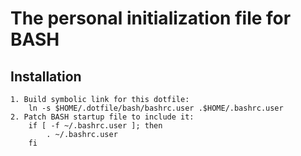 # The personal initialization file for BASH

## Installation
	1. Build symbolic link for this dotfile:
		ln -s $HOME/.dotfile/bash/bashrc.user .$HOME/.bashrc.user
	2. Patch BASH startup file to include it:
		if [ -f ~/.bashrc.user ]; then
			. ~/.bashrc.user
		fi